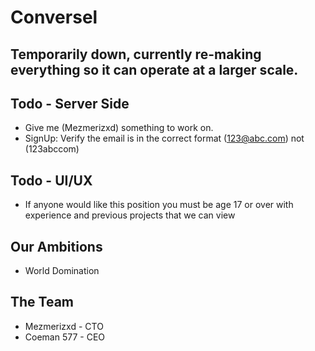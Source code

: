 # Conversel

## Temporarily down, currently re-making everything so it can operate at a larger scale.

## Todo - Server Side
- Give me (Mezmerizxd) something to work on.
- SignUp: Verify the email is in the correct format (123@abc.com) not (123abccom)

## Todo - UI/UX
- If anyone would like this position you must be age 17 or over 
  with experience and previous projects that we can view

## Our Ambitions
- World Domination

## The Team
- Mezmerizxd - CTO
- Coeman 577 - CEO

